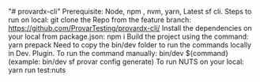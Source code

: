"# provardx-cli" 
Prerequisite:
Node, npm , nvm, yarn, Latest sf cli.
Steps to run on local:
  git clone the Repo from the feature branch: https://github.com/ProvarTesting/provardx-cli/
  Install the dependencies on your local from package.json: npm i
  Build the project using the command: yarn prepack
  Need to copy the bin/dev folder to run the commands locally in Dev. Plugin.
  To run the command manually: bin/dev ${command} (example: bin/dev sf provar config generate)
  To run NUTS on your local: yarn run test:nuts
